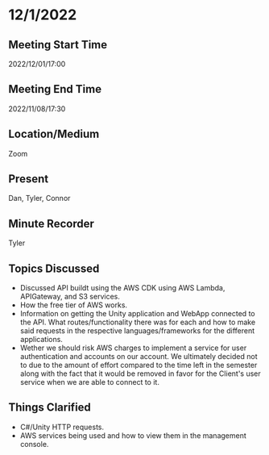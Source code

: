 # 12/1/2022

## Meeting Start Time

2022/12/01/17:00

## Meeting End Time

2022/11/08/17:30

## Location/Medium

Zoom

## Present

Dan, Tyler, Connor

## Minute Recorder

Tyler

## Topics Discussed

* Discussed API buildt using the AWS CDK using AWS Lambda, APIGateway, and S3 services.
* How the free tier of AWS works.
* Information on getting the Unity application and WebApp connected to the API. What routes/functionality there was for each and how to make said requests in the respective languages/frameworks for the different applications.
* Wether we should risk AWS charges to implement a service for user authentication and accounts on our account. We ultimately decided not to due to the amount of effort compared to the time left in the semester along with the fact that it would be removed in favor for the Client's user service when we are able to connect to it.


## Things Clarified

* C#/Unity HTTP requests.
* AWS services being used and how to view them in the management console.